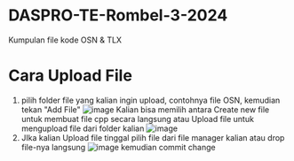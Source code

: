 # DASPRO-TE-Rombel-3-2024
Kumpulan file kode OSN &amp; TLX
# Cara Upload File
1. pilih folder file yang kalian ingin upload, contohnya file OSN, kemudian tekan "Add File"
   ![image](https://github.com/user-attachments/assets/dc85d0be-483a-457a-a918-2ddfc1d7a370)
   Kalian bisa memilih antara Create new file untuk membuat file cpp secara langsung atau Upload file untuk mengupload file dari folder kalian
   ![image](https://github.com/user-attachments/assets/0b6e2d37-5d49-4a9b-8d94-2f171789cbf9)
3. JIka kalian Upload file tinggal pilih file dari file manager kalian atau drop file-nya langsung
   ![image](https://github.com/user-attachments/assets/5ffcd578-1052-497b-b69b-5655bbed8a74)
   kemudian commit change



